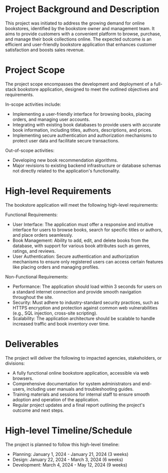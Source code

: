 # Project Background and Description

This project was initiated to address the growing demand for online bookstores, identified by the bookstore owner and management team. It aims to provide customers with a convenient platform to browse, purchase, and manage their book collections online. The expected outcome is an efficient and user-friendly bookstore application that enhances customer satisfaction and boosts sales revenue.

# Project Scope

The project scope encompasses the development and deployment of a full-stack bookstore application, designed to meet the outlined objectives and requirements.

In-scope activities include:
- Implementing a user-friendly interface for browsing books, placing orders, and managing user accounts.
- Integrating with existing book databases to provide users with accurate book information, including titles, authors, descriptions, and prices.
- Implementing secure authentication and authorization mechanisms to protect user data and facilitate secure transactions.

Out-of-scope activities:
- Developing new book recommendation algorithms.
- Major revisions to existing backend infrastructure or database schemas not directly related to the application's functionality.

# High-level Requirements

The bookstore application will meet the following high-level requirements:

Functional Requirements:
- User Interface: The application must offer a responsive and intuitive interface for users to browse books, search for specific titles or authors, and place orders seamlessly.
- Book Management: Ability to add, edit, and delete books from the database, with support for various book attributes such as genres, ratings, and reviews.
- User Authentication: Secure authentication and authorization mechanisms to ensure only registered users can access certain features like placing orders and managing profiles.

Non-Functional Requirements:
- Performance: The application should load within 3 seconds for users on a standard internet connection and provide smooth navigation throughout the site.
- Security: Must adhere to industry-standard security practices, such as HTTPS encryption and protection against common web vulnerabilities (e.g., SQL injection, cross-site scripting).
- Scalability: The application architecture should be scalable to handle increased traffic and book inventory over time.

# Deliverables

The project will deliver the following to impacted agencies, stakeholders, or divisions:
- A fully functional online bookstore application, accessible via web browsers.
- Comprehensive documentation for system administrators and end-users, including user manuals and troubleshooting guides.
- Training materials and sessions for internal staff to ensure smooth adoption and operation of the application.
- Regular project updates and a final report outlining the project's outcome and next steps.

# High-level Timeline/Schedule

The project is planned to follow this high-level timeline:

- Planning: January 1, 2024 - January 21, 2024 (3 weeks)
- Design: January 22, 2024 - March 3, 2024 (6 weeks)
- Development: March 4, 2024 - May 12, 2024 (9 weeks)

